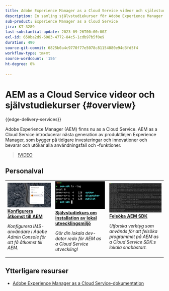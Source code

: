 ```yaml
---
title: Adobe Experience Manager as a Cloud Service videor och självstudiekurser
description: En samling självstudiekurser för Adobe Experience Manager (AEM) as a Cloud Service
sub-product: Experience Manager as a Cloud Service
jira: KT-3289
last-substantial-update: 2023-09-26T00:00:00Z
exl-id: 650ba2d9-6083-4772-84c5-1cdb97b5f0e9
duration: 490
source-git-commit: 6825b0a4c9770f77e5078c81154080e94d3fd5f4
workflow-type: tm+mt
source-wordcount: '156'
ht-degree: 0%

---
```


# AEM as a Cloud Service videor och självstudiekurser {#overview}

{{edge-delivery-services}}

Adobe Experience Manager (AEM) finns nu as a Cloud Service. AEM as a Cloud Service introducerar nästa generation av produktlinjen Experience Manager, som bygger på tidigare investeringar och innovationer och bevarar och utökar alla användningsfall och -funktioner.

>[!VIDEO](https://video.tv.adobe.com/v/31085?quality=12&learn=on)

<div id="recs-overview-body-1"></div>
<div id="recs-overview-body-2"></div>
<div id="recs-overview-body-3"></div>
<div id="recs-overview-body-4"></div>
<div id="recs-overview-body-5"></div>
<div id="recs-overview-body-6"></div>

<div id="staff-picks-section">

## Personalval

<table>
   <td>
      <a href="./accessing/overview.md">
      <img alt="Konfigurera åtkomst till AEM as a Cloud Service" src="./assets/overview/staff-pick__accessing.png"/>
      </a>
      <div>
         <a href="./accessing/overview.md">
         <strong>Konfigurera åtkomst till AEM</strong>
         </a>
      </div>
      <p>
         <em>Konfigurera IMS-användare i Adobe Admin Console för att få åtkomst till AEM.</em>
      <p>
   </td>   
   <td>
      <a href="./local-development-environment/overview.md">
      <img alt="Konfigurera självstudiekurs för lokal utvecklingsmiljö" src="./assets/overview/staff-pick__local-development-environment-set-up.png"/>
      </a>
      <div>
         <a href="./local-development-environment/overview.md">
         <strong>Självstudiekurs om installation av lokal utvecklingsmiljö</strong>
         </a>
      </div>
      <p>
         <em>Gör din lokala dev-dator redo för AEM as a Cloud Service utveckling!</em>
      <p>
   </td>   
   <td>
      <a href="./debugging/aem-sdk-local-quickstart/overview.md">
      <img alt="Felsökning AEM SDK:s lokala snabbstart" src="./assets/overview/staff-pick__debugging.png"/>
      </a>
      <div>
         <a href="./debugging/aem-sdk-local-quickstart/overview.md">
         <strong>Felsöka AEM SDK</strong>
         </a>
      </div>
      <p>
         <em>Utforska verktyg som används för att felsöka programmet på AEM as a Cloud Service SDK:s lokala snabbstart.</em>
      <p>
   </td>
</table>

</div>

## Ytterligare resurser

* [Adobe Experience Manager as a Cloud Service-dokumentation](https://experienceleague.adobe.com/docs/experience-manager-cloud-service/landing/home.html)
